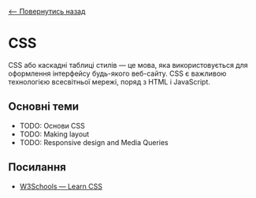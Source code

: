 [<-- Повернутись назад](../index.md)

# CSS

CSS або каскадні таблиці стилів — це мова, яка використовується для оформлення інтерфейсу будь-якого веб-сайту. CSS є важливою технологією всесвітньої мережі, поряд з HTML і JavaScript.

## Основні теми
- TODO: Основи CSS
- TODO: Making layout
- TODO: Responsive design and Media Queries

## Посилання

- [W3Schools — Learn CSS](https://www.w3schools.com/css/)
